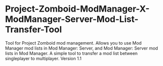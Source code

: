 # Project-Zomboid-ModManager-X-ModManager-Server-Mod-List-Transfer-Tool
Tool for Project Zomboid mod management. Allows you to use Mod Manager mod lists in Mod Manager: Server, and Mod Manager: Server mod lists in Mod Manager. A simple tool to transfer a mod list between singleplayer to multiplayer. Version 1.1
